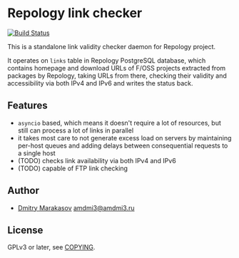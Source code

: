 # Repology link checker

[![Build Status](https://travis-ci.org/repology/repology-linkchecker.svg?branch=master)](https://travis-ci.org/repology/repology-linkchecker)

This is a standalone link validity checker daemon for Repology project.

It operates on `links` table in Repology PostgreSQL database, which
contains homepage and download URLs of F/OSS projects extracted from
packages by Repology, taking URLs from there, checking their validity
and accessibility via both IPv4 and IPv6 and writes the status back.

## Features

- `asyncio` based, which means it doesn't require a lot of resources,
  but still can process a lot of links in parallel
- it takes most care to not generate excess load on servers by maintaining
  per-host queues and adding delays between consequential requests to
  a single host
- (TODO) checks link availability via both IPv4 and IPv6
- (TODO) capable of FTP link checking

## Author

* [Dmitry Marakasov](https://github.com/AMDmi3) <amdmi3@amdmi3.ru>

## License

GPLv3 or later, see [COPYING](COPYING).
